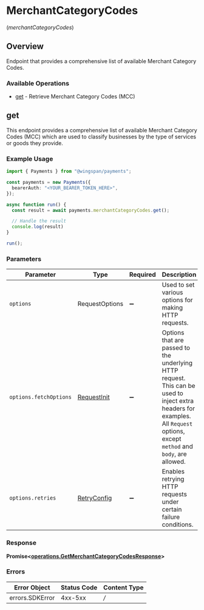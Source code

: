 # MerchantCategoryCodes
(*merchantCategoryCodes*)

## Overview

Endpoint that provides a comprehensive list of available Merchant Category Codes.

### Available Operations

* [get](#get) - Retrieve Merchant Category Codes (MCC)

## get

This endpoint provides a comprehensive list of available Merchant Category Codes (MCC) which are used to classify businesses by the type of services or goods they provide.

### Example Usage

```typescript
import { Payments } from "@wingspan/payments";

const payments = new Payments({
  bearerAuth: "<YOUR_BEARER_TOKEN_HERE>",
});

async function run() {
  const result = await payments.merchantCategoryCodes.get();

  // Handle the result
  console.log(result)
}

run();
```

### Parameters

| Parameter                                                                                                                                                                      | Type                                                                                                                                                                           | Required                                                                                                                                                                       | Description                                                                                                                                                                    |
| ------------------------------------------------------------------------------------------------------------------------------------------------------------------------------ | ------------------------------------------------------------------------------------------------------------------------------------------------------------------------------ | ------------------------------------------------------------------------------------------------------------------------------------------------------------------------------ | ------------------------------------------------------------------------------------------------------------------------------------------------------------------------------ |
| `options`                                                                                                                                                                      | RequestOptions                                                                                                                                                                 | :heavy_minus_sign:                                                                                                                                                             | Used to set various options for making HTTP requests.                                                                                                                          |
| `options.fetchOptions`                                                                                                                                                         | [RequestInit](https://developer.mozilla.org/en-US/docs/Web/API/Request/Request#options)                                                                                        | :heavy_minus_sign:                                                                                                                                                             | Options that are passed to the underlying HTTP request. This can be used to inject extra headers for examples. All `Request` options, except `method` and `body`, are allowed. |
| `options.retries`                                                                                                                                                              | [RetryConfig](../../lib/utils/retryconfig.md)                                                                                                                                  | :heavy_minus_sign:                                                                                                                                                             | Enables retrying HTTP requests under certain failure conditions.                                                                                                               |


### Response

**Promise\<[operations.GetMerchantCategoryCodesResponse](../../sdk/models/operations/getmerchantcategorycodesresponse.md)\>**
### Errors

| Error Object    | Status Code     | Content Type    |
| --------------- | --------------- | --------------- |
| errors.SDKError | 4xx-5xx         | */*             |
